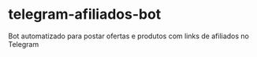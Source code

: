 # telegram-afiliados-bot
Bot automatizado para postar ofertas e produtos com links de afiliados no Telegram
